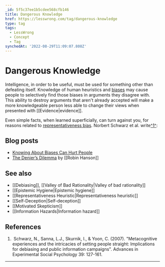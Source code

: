 ```yaml
---
_id: 5f5c37ee1b5cdee568cfb146
title: Dangerous Knowledge
href: https://lesswrong.com/tag/dangerous-knowledge
type: tag
tags:
  - LessWrong
  - Concept
  - Tag
synchedAt: '2022-08-29T11:09:07.808Z'
---
```

# Dangerous Knowledge

Intelligence, in order to be useful, must be used for something other than defeating itself. Knowledge of human heuristics and [biases](https://wiki.lesswrong.com/wiki/biases) may cause people to selectively find those biases in arguments they disagree with. This ability to destroy arguments that aren't already accepted will make a more knowledgeable person less able to change their views when presented with [[Evidence|evidence]].

Even simple facts, when learned superficially, can turn against you, for reasons related to [representativeness bias](https://wiki.lesswrong.com/wiki/representativeness_bias). Norbert Schwarz et al. write[^1^](#fn1):

Blog posts
----------

*   [Knowing About Biases Can Hurt People](http://lesswrong.com/lw/he/knowing_about_biases_can_hurt_people/)
*   [The Denier’s Dilemma](http://www.overcomingbias.com/2007/09/the-deniers-con.html) by [[Robin Hanson]]

See also
--------

*   [[Debiasing]], [[Valley of Bad Rationality|Valley of bad rationality]]
*   [[Epistemic Hygiene|Epistemic hygiene]]
*   [[Representativeness Heuristic|Representativeness heuristic]]
*   [[Self-Deception|Self-deception]]
*   [[Motivated Skepticism]]
*   [[Information Hazards|Information hazard]]

References
----------

1.   Schwarz, N., Sanna, L.J., Skurnik, I., & Yoon, C. (2007). "Metacognitive experiences and the intricacies of setting people straight: Implications for debiasing and public information campaigns". Advances in Experimental Social Psychology 39: 127-161.

* * *